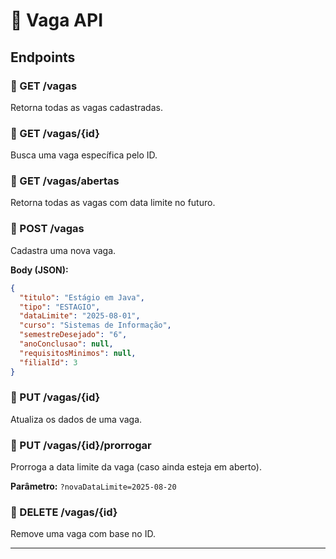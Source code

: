 # 📘 Vaga API

## Endpoints

### 🔹 GET /vagas
Retorna todas as vagas cadastradas.

### 🔹 GET /vagas/{id}
Busca uma vaga específica pelo ID.

### 🔹 GET /vagas/abertas
Retorna todas as vagas com data limite no futuro.

### 🔹 POST /vagas
Cadastra uma nova vaga.

**Body (JSON):**
```json
{
  "titulo": "Estágio em Java",
  "tipo": "ESTAGIO",
  "dataLimite": "2025-08-01",
  "curso": "Sistemas de Informação",
  "semestreDesejado": "6",
  "anoConclusao": null,
  "requisitosMinimos": null,
  "filialId": 3
}
```

### 🔹 PUT /vagas/{id}
Atualiza os dados de uma vaga.

### 🔹 PUT /vagas/{id}/prorrogar
Prorroga a data limite da vaga (caso ainda esteja em aberto).

**Parâmetro:** `?novaDataLimite=2025-08-20`

### 🔹 DELETE /vagas/{id}
Remove uma vaga com base no ID.

---